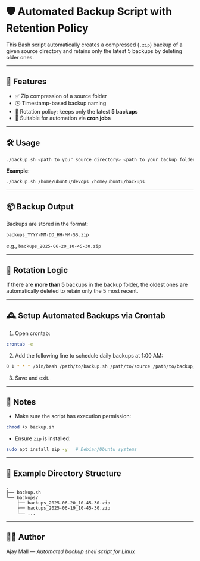 
# 🛡️ Automated Backup Script with Retention Policy

This Bash script automatically creates a compressed (`.zip`) backup of a given source directory and retains only the latest 5 backups by deleting older ones.

---

## 📂 Features

- ✅ Zip compression of a source folder
- 🕒 Timestamp-based backup naming
- 🧹 Rotation policy: keeps only the latest **5 backups**
- 🔁 Suitable for automation via **cron jobs**

---

## 🛠️ Usage

```bash
./backup.sh <path to your source directory> <path to your backup folder>
```

**Example**:

```bash
./backup.sh /home/ubuntu/devops /home/ubuntu/backups
```

---

## 📦 Backup Output

Backups are stored in the format:

```
backups_YYYY-MM-DD_HH-MM-SS.zip
```

e.g., `backups_2025-06-20_10-45-30.zip`

---

## 🔄 Rotation Logic

If there are **more than 5** backups in the backup folder, the oldest ones are automatically deleted to retain only the 5 most recent.

---

## 🕰️ Setup Automated Backups via Crontab

1. Open crontab:

```bash
crontab -e
```

2. Add the following line to schedule daily backups at 1:00 AM:

```bash
0 1 * * * /bin/bash /path/to/backup.sh /path/to/source /path/to/backup_folder
```

3. Save and exit.

---

## 📝 Notes

- Make sure the script has execution permission:

```bash
chmod +x backup.sh
```

- Ensure `zip` is installed:

```bash
sudo apt install zip -y   # Debian/Ubuntu systems
```

---

## 📁 Example Directory Structure

```
.
├── backup.sh
└── backups/
    ├── backups_2025-06-20_10-45-30.zip
    ├── backups_2025-06-19_10-45-30.zip
    └── ...
```

---

## 👨‍💻 Author

Ajay Mall — *Automated backup shell script for Linux*
